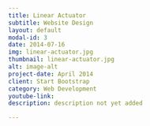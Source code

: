```yaml
---
title: Linear Actuator
subtitle: Website Design
layout: default
modal-id: 3
date: 2014-07-16
img: linear-actuator.jpg
thumbnail: linear-actuator.jpg
alt: image-alt
project-date: April 2014
client: Start Bootstrap
category: Web Development
youtube-link:
description: description not yet added

---
```

